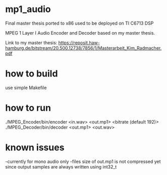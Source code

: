 # mp1_audio
Final master thesis ported to x86 used to be deployed on TI C6713 DSP

MPEG 1 Layer I Audio Encoder and Decoder based on my master thesis.

Link to my master thesis:
https://reposit.haw-hamburg.de/bitstream/20.500.12738/7856/1/Masterarbeit_Kim_Radmacher.pdf

# how to build
use simple Makefile

# how to run
./MPEG_Encoder/bin/encoder <in.wav> <out.mp1> <bitrate (default 192)>
./MPEG_Decoder/bin/decoder <out.mp1> <out.wav>

# known issues
-currently for mono audio only
-files size of out.mp1 is not compressed yet since output samples are always written using int32_t
